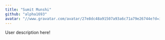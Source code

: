 ```yaml
---
title: "Sumit Munshi"
github: "alpha1693"
avatar: "//www.gravatar.com/avatar/27e8dc48a91507a93a6c71a79e26744e?d=identicon"
---
```


User description here!
